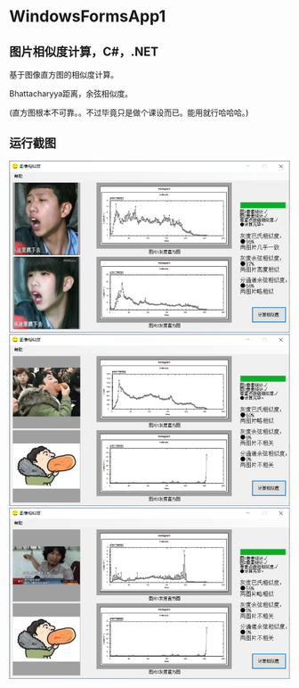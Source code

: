 # WindowsFormsApp1
## 图片相似度计算，C#，.NET
基于图像直方图的相似度计算。

Bhattacharyya距离，余弦相似度。

(直方图根本不可靠。。不过毕竟只是做个课设而已。能用就行哈哈哈。)


## 运行截图

![demo1](https://raw.githubusercontent.com/jiacai-wang/WindowsFormsApp1/master/Demo/1.png)
![demo2](https://raw.githubusercontent.com/jiacai-wang/WindowsFormsApp1/master/Demo/2.png)
![demo3](https://raw.githubusercontent.com/jiacai-wang/WindowsFormsApp1/master/Demo/3.png)
